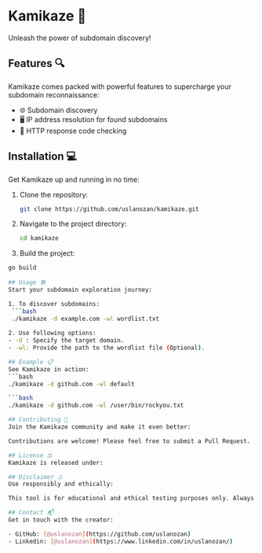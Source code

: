 # Kamikaze 🚀
Unleash the power of subdomain discovery!

## Features 🔍
Kamikaze comes packed with powerful features to supercharge your subdomain reconnaissance:

- 🌐 Subdomain discovery
- 🖥️ IP address resolution for found subdomains
- 🚦 HTTP response code checking

## Installation 💻
Get Kamikaze up and running in no time:

1. Clone the repository:
   ```bash
   git clone https://github.com/uslanozan/kamikaze.git
   
2. Navigate to the project directory:
   ```bash
   cd kamikaze

3. Build the project:
  ```bash
  go build
   
## Usage 🛠️
Start your subdomain exploration journey:

1. To discover subdomains:
   ```bash
   ./kamikaze -d example.com -wl wordlist.txt
   
2. Use following options:
- -d : Specify the target domain.
- -wl: Provide the path to the wordlist file (Optional).

## Example 📋
See Kamikaze in action:
  ```bash
  ./kamikaze -d github.com -wl default

 ```bash
  ./kamikaze -d github.com -wl /user/bin/rockyou.txt

## Contributing 🤝
Join the Kamikaze community and make it even better:

Contributions are welcome! Please feel free to submit a Pull Request.

## License ⚖️
Kamikaze is released under:

## Disclaimer ⚠️
Use responsibly and ethically:

This tool is for educational and ethical testing purposes only. Always ensure you have permission before scanning domains you do not own or have explicit permission to test.

## Contact 📬
Get in touch with the creator:

- GitHub: [@uslanozan](https://github.com/uslanozan)
- Linkedin: [@uslanozan](https://www.linkedin.com/in/uslanozan/)
